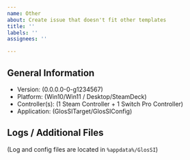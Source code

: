 ```yaml
---
name: Other
about: Create issue that doesn't fit other templates
title: ''
labels: ''
assignees: ''

---
```


## General Information

  - Version: (0.0.0.0-0-g1234567)
  - Platform: (Win10/Win11 / Desktop/SteamDeck)
  - Controller(s): (1 Steam Controller + 1 Switch Pro Controller)
  - Application: (GlosSITarget/GlosSIConfig)
  
## Logs / Additional Files

(Log and config files are located in `%appdata%/GlosSI`)